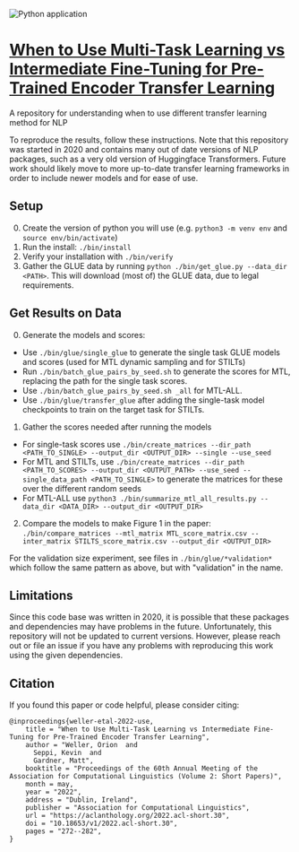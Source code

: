 ![Python application](https://github.com/orionw/TransferPrediction/workflows/transferprediction/badge.svg?branch=master)

[When to Use Multi-Task Learning vs Intermediate Fine-Tuning for Pre-Trained Encoder Transfer Learning](https://aclanthology.org/2022.acl-short.30/)
========
A repository for understanding when to use different transfer learning method for NLP

To reproduce the results, follow these instructions. Note that this repository was started in 2020 and contains many out of date versions of NLP packages, such as a very old version of Huggingface Transformers. Future work should likely move to more up-to-date transfer learning frameworks in order to include newer models and for ease of use.


Setup
-----
0. Create the version of python you will use (e.g. `python3 -m venv env` and `source env/bin/activate`)
1. Run the install: `./bin/install`
2. Verify your installation with `./bin/verify`
3. Gather the GLUE data by running `python ./bin/get_glue.py --data_dir <PATH>`.  This will download (most of) the GLUE data, due to legal requirements.


Get Results on Data
-------------------
0. Generate the models and scores: 
- Use `./bin/glue/single_glue` to generate the single task GLUE models and scores (used for MTL dynamic sampling and for STILTs)
- Run `./bin/batch_glue_pairs_by_seed.sh` to generate the scores for MTL, replacing the path for the single task scores.
- Use `./bin/batch_glue_pairs_by_seed.sh _all` for MTL-ALL.
- Use `./bin/glue/transfer_glue` after adding the single-task model checkpoints to train on the target task for STILTs.
1. Gather the scores needed after running the models
- For single-task scores use `./bin/create_matrices --dir_path <PATH_TO_SINGLE> --output_dir <OUTPUT_DIR> --single --use_seed`
- For MTL and STILTs, use `./bin/create_matrices --dir_path <PATH_TO_SCORES> --output_dir <OUTPUT_PATH> --use_seed --single_data_path <PATH_TO_SINGLE>` to generate the matrices for these over the different random seeds
- For MTL-ALL use `python3 ./bin/summarize_mtl_all_results.py --data_dir <DATA_DIR> --output_dir <OUTPUT_DIR>`
2. Compare the models to make Figure 1 in the paper: `./bin/compare_matrices --mtl_matrix MTL_score_matrix.csv --inter_matrix STILTS_score_matrix.csv --output_dir <OUTPUT_DIR>`

For the validation size experiment, see files in `./bin/glue/*validation*` which follow the same pattern as above, but with "validation" in the name.


Limitations
-----------
Since this code base was written in 2020, it is possible that these packages and dependencies may have problems in the future. Unfortunately, this repository will not be updated to current versions. However, please reach out or file an issue if you have any problems with reproducing this work using the given dependencies.


Citation
---------
If you found this paper or code helpful, please consider citing:
```
@inproceedings{weller-etal-2022-use,
    title = "When to Use Multi-Task Learning vs Intermediate Fine-Tuning for Pre-Trained Encoder Transfer Learning",
    author = "Weller, Orion  and
      Seppi, Kevin  and
      Gardner, Matt",
    booktitle = "Proceedings of the 60th Annual Meeting of the Association for Computational Linguistics (Volume 2: Short Papers)",
    month = may,
    year = "2022",
    address = "Dublin, Ireland",
    publisher = "Association for Computational Linguistics",
    url = "https://aclanthology.org/2022.acl-short.30",
    doi = "10.18653/v1/2022.acl-short.30",
    pages = "272--282",
}
```

